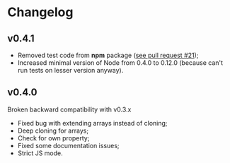 Changelog
==

v0.4.1
------

- Removed test code from <b>npm</b> package
  ([see pull request #21](https://github.com/unclechu/node-deep-extend/pull/21));
- Increased minimal version of Node from 0.4.0 to 0.12.0
  (because can't run tests on lesser version anyway).

v0.4.0
------

Broken backward compatibility with v0.3.x

- Fixed bug with extending arrays instead of cloning;
- Deep cloning for arrays;
- Check for own property;
- Fixed some documentation issues;
- Strict JS mode.
